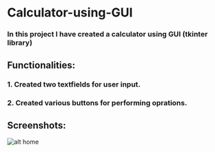 # Calculator-using-GUI

### In this project I have created a calculator using GUI (tkinter library)

## Functionalities:

### 1. Created two textfields for user input.
### 2. Created various buttons for performing oprations.

## Screenshots:
 ![alt home]()
